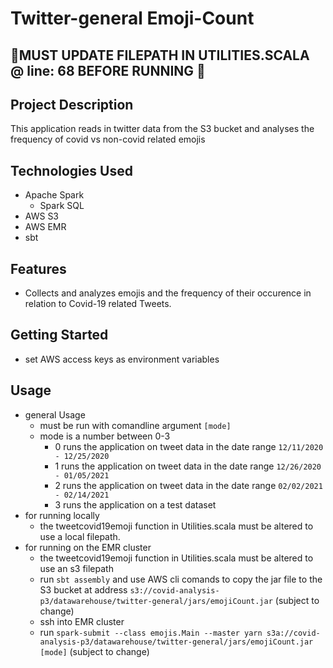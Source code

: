 # Twitter-general Emoji-Count

## &#x1F534;MUST UPDATE FILEPATH IN UTILITIES.SCALA @ line: 68 BEFORE RUNNING &#x1F534;

## Project Description

This application reads in twitter data from the S3 bucket and analyses the frequency of covid vs non-covid related emojis

## Technologies Used

* Apache Spark
  * Spark SQL	
* AWS S3
* AWS EMR
* sbt


## Features
* Collects and analyzes emojis and the frequency of their occurence in relation to Covid-19 related Tweets.

## Getting Started
   
* set AWS access keys as environment variables

## Usage

* general Usage
    * must be run with comandline argument `[mode]`
    * mode is a number between 0-3
        * 0 runs the application on tweet data in the date range `12/11/2020 - 12/25/2020`
        * 1 runs the application on tweet data in the date range `12/26/2020 - 01/05/2021`
        * 2 runs the application on tweet data in the date range `02/02/2021 - 02/14/2021`
        * 3 runs the application on a test dataset
* for running locally
    * the tweetcovid19emoji function in Utilities.scala must be altered to use a local filepath.
* for running on the EMR cluster
    * the tweetcovid19emoji function in Utilities.scala must be altered to use an s3 filepath
    * run `sbt assembly` and use AWS cli comands to copy the jar file to the S3 bucket at address `s3://covid-analysis-p3/datawarehouse/twitter-general/jars/emojiCount.jar` (subject to change)
    * ssh into EMR cluster
    * run `spark-submit --class emojis.Main --master yarn s3a://covid-analysis-p3/datawarehouse/twitter-general/jars/emojiCount.jar [mode]` (subject to change)
